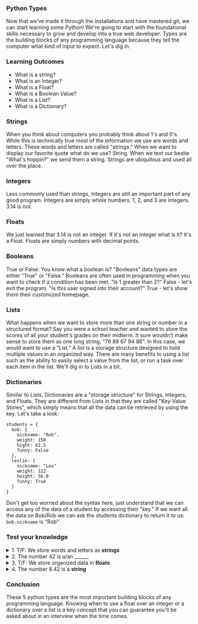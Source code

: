 ### Python Types

Now that we've made it through the installations and have mastered git, we can start learning some Python!  We're going to start with the foundational skills necessary to grow and develop into a true web developer. Types are the building blocks of any programming language because they tell the computer what kind of input to expect. Let's dig in.

### Learning Outcomes

* What is a string?
* What is an Integer?
* What is a Float?
* What is a Boolean Value?
* What is a List?
* What is a Dictionary?

### Strings

When you think about computers you probably think about 1's and 0's. While this is technically true most of the information we use are words and letters. These words and letters are called "strings."  When we want to display our favorite quote what do we use? String. When we text our bestie "What's hoppin?" we send them a string. Strings are ubiquitous and used all over the place.

### Integers

Less commonly used than strings, Integers are still an important part of any good program. Integers are simply whole numbers. 1, 2, and 3 are integers. 3.14 is not.

### Floats

We just learned that 3.14 is not an integer. If it's not an integer what is it? It's a Float. Floats are simply numbers with decimal points.

### Booleans

True or False: You know what a boolean is? "Booleans" data types are either "True" or "False." Booleans are often used in programming when you want to check if a condition has been met. "Is 1 greater than 2?" False - let's exit the program. "Is this user signed into their account?" True - let's show them their customized homepage.

### Lists

What happens when we want to store more than one string or number in a structured format? Say you were a school teacher and wanted to store the scores of all your student's grades on their midterm. It sure wouldn't make sense to store them as one long string, "76 89 67 94 86". In this case, we would want to use a "List." A list is a storage structure designed to hold multiple values in an organized way. There are many benefits to using a list such as the ability to easily select a value from the list, or run a task over each item in the list. We'll dig in to Lists in a bit.

### Dictionaries

Similar to Lists, Dictionaries are a "storage structure" for Strings, Integers, and Floats.  They are different from Lists in that they are called "Key-Value Stores", which simply means that all the data can be retrieved by using the key. Let's take a look:

```
students = {
  bob: {
    nickname: "Rob",
    weight: 150
    hight: 62.5
    funny: False
  },
  leslie: {
    nickname: "Les"
    weight: 122
    height: 56.0
    funny: True
  }
}
```

Don't get too worried about the syntax here, just understand that we can access any of the data of a student by accessing their "key." If we want all the data on Bob/Rob we can ask the students dictionary to return it to us: `bob.nickname` is "Rob"

### Test your knowledge

<details>
<summary>1. T/F: We store words and letters as <b>strings</b></summary>
<br>
True. Words are stored as <b>strings.</b>
</details>


<details>
<summary>2. The number 42 is a/an ______ </summary>
<br>
The number 42 is an <b>integer</b>
</details>


<details>
<summary>3. T/F: We store organized data in <b>floats</b></summary>
<br>
False. We use <b>lists</b> and <b>dictionaries</b> to store organized data
</details>


<details>
<summary>4. The number 8.42 is a <b>string</b></summary>
<br>
False. The number 8.42 is a <b>float</b>
</details>

### Conclusion

These 5 python types are the most important building blocks of any programming language. Knowing when to use a float over an integer or a dictionary over a list is a key concept that you can guarantee you'll be asked about in an interview when the time comes.
